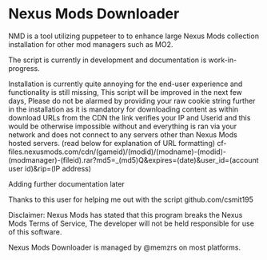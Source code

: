 # Nexus Mods Downloader

NMD is a tool utilizing puppeteer to to enhance large Nexus Mods collection installation for other mod managers such as MO2.

The script is currently in development and documentation is work-in-progress.

Installation is currently quite annoying for the end-user experience and functionality is still missing, This script will be improved in the next few days, Please do not be alarmed by providing your raw cookie string further in the installation as it is mandatory for downloading content as within download URLs from the CDN the link verifies your IP and Userid and this would be otherwise impossible without and everything is ran via your network and does not connect to any servers other than Nexus Mods hosted servers. (read below for explanation of URL formatting) 
cf-files.nexusmods.com/cdn/(gameid)/(modid)/(modname)-(modid)-(modmanager)-(fileid).rar?md5=_(md5)Q&expires=(date)&user_id=(account user id)&rip=(IP address)

Adding further documentation later

Thanks to this user for helping me out with the script
github.com/csmit195

Disclaimer:
Nexus Mods has stated that this program breaks the Nexus Mods Terms of Service, The developer will not be held responsible for use of this software.

Nexus Mods Downloader is managed by @memzrs on most platforms.
